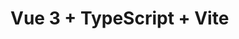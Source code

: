 <!--
 * @Author: 大诚专用 cc2524261183@163.com
 * @Date: 2023-09-13 09:45:44
 * @LastEditors: 大诚专用 cc2524261183@163.com
 * @LastEditTime: 2023-10-31 09:31:37
 * @FilePath: \Learn_own\learn_vue3\vue3\README.md
 * @Description: 这是默认设置,请设置`customMade`, 打开koroFileHeader查看配置 进行设置: https://github.com/OBKoro1/koro1FileHeader/wiki/%E9%85%8D%E7%BD%AE
-->
# Vue 3 + TypeScript + Vite

